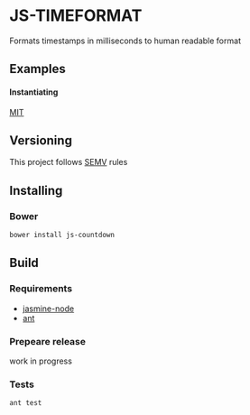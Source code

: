 # JS-TIMEFORMAT

Formats timestamps in milliseconds to human readable format
## Examples
#### Instantiating

[MIT](http://opensource.org/licenses/mit-license.php)

## Versioning

This project follows [SEMV](http://semver.org) rules

## Installing
### Bower

```bash
bower install js-countdown
```
## Build
### Requirements

+ [jasmine-node](https://github.com/mhevery/jasmine-node)
+ [ant](http://ant.apache.org)

### Prepeare release

work in progress

### Tests

```bash
ant test
```
